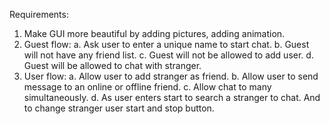 Requirements:
1. Make GUI more beautiful by adding pictures, adding animation.
2. Guest flow:
   a. Ask user to enter a unique name to start chat.
   b. Guest will not have any friend list.
   c. Guest will not be allowed to add user.
   d. Guest will be allowed to chat with stranger.
3. User flow:
   a. Allow user to add stranger as friend.
   b. Allow user to send message to an online or offline friend.
   c. Allow chat to many simultaneously.
   d. As user enters start to search a stranger to chat. And to change stranger user start and stop button.
